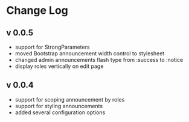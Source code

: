 # Change Log

## v 0.0.5

* support for StrongParameters
* moved Bootstrap announcement width control to stylesheet
* changed admin announcements flash type from :success to :notice
* display roles vertically on edit page

## v 0.0.4

* support for scoping announcement by roles
* support for styling announcements
* added several configuration options